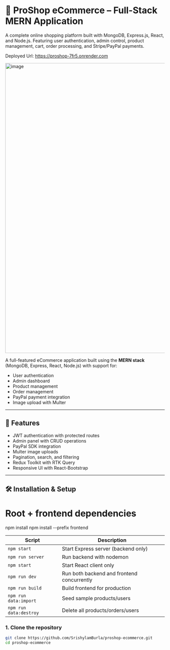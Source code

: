 # 🛒 ProShop eCommerce – Full-Stack MERN Application

A complete online shopping platform built with MongoDB, Express.js, React, and Node.js. Featuring user authentication, admin control, product management, cart, order processing, and Stripe/PayPal payments.

Deployed Url: https://proshop-7fr5.onrender.com 

<img width="1904" height="913" alt="image" src="https://github.com/user-attachments/assets/1b9fe47d-2be9-4060-afe7-bab993b4a6b4" />

A full-featured eCommerce application built using the **MERN stack** (MongoDB, Express, React, Node.js) with support for:

- User authentication
- Admin dashboard
- Product management
- Order management
- PayPal payment integration
- Image upload with Multer

---

## 🚀 Features

- JWT authentication with protected routes
- Admin panel with CRUD operations
- PayPal SDK integration
- Multer image uploads
- Pagination, search, and filtering
- Redux Toolkit with RTK Query
- Responsive UI with React-Bootstrap

---

## 🛠️ Installation & Setup

# Root + frontend dependencies
npm install
npm install --prefix frontend

| Script                 | Description                                |
| ---------------------- | ------------------------------------------ |
| `npm start`            | Start Express server (backend only)        |
| `npm run server`       | Run backend with nodemon                   |
| `npm start`            | Start React client only                    |
| `npm run dev`          | Run both backend and frontend concurrently |
| `npm run build`        | Build frontend for production              |
| `npm run data:import`  | Seed sample products/users                 |
| `npm run data:destroy` | Delete all products/orders/users           |


### 1. Clone the repository

```bash
git clone https://github.com/SrishylamBurla/proshop-ecommerce.git
cd proshop-ecommerce

